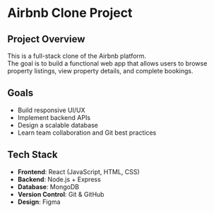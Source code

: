 # Airbnb Clone Project

## Project Overview
This is a full-stack clone of the Airbnb platform.  
The goal is to build a functional web app that allows users to browse property listings, view property details, and complete bookings.  

## Goals
- Build responsive UI/UX  
- Implement backend APIs  
- Design a scalable database  
- Learn team collaboration and Git best practices  

## Tech Stack
- **Frontend**: React (JavaScript, HTML, CSS)  
- **Backend**: Node.js + Express  
- **Database**: MongoDB  
- **Version Control**: Git & GitHub  
- **Design**: Figma  
